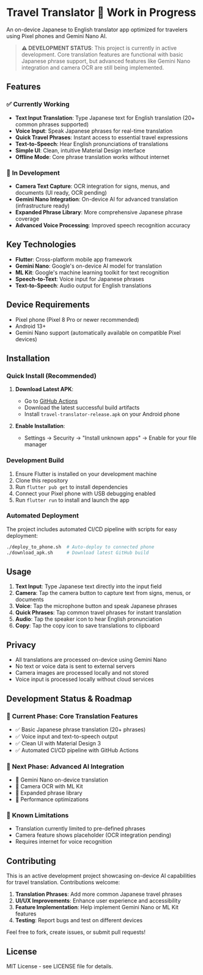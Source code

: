# Travel Translator 🚧 **Work in Progress**

An on-device Japanese to English translator app optimized for travelers using Pixel phones and Gemini Nano AI.

> **⚠️ DEVELOPMENT STATUS**: This project is currently in active development. Core translation features are functional with basic Japanese phrase support, but advanced features like Gemini Nano integration and camera OCR are still being implemented.

## Features

### ✅ **Currently Working**
- **Text Input Translation**: Type Japanese text for English translation (20+ common phrases supported)
- **Voice Input**: Speak Japanese phrases for real-time translation
- **Quick Travel Phrases**: Instant access to essential travel expressions
- **Text-to-Speech**: Hear English pronunciations of translations
- **Simple UI**: Clean, intuitive Material Design interface
- **Offline Mode**: Core phrase translation works without internet

### 🚧 **In Development**
- **Camera Text Capture**: OCR integration for signs, menus, and documents (UI ready, OCR pending)
- **Gemini Nano Integration**: On-device AI for advanced translation (infrastructure ready)
- **Expanded Phrase Library**: More comprehensive Japanese phrase coverage
- **Advanced Voice Processing**: Improved speech recognition accuracy

## Key Technologies

- **Flutter**: Cross-platform mobile app framework
- **Gemini Nano**: Google's on-device AI model for translation
- **ML Kit**: Google's machine learning toolkit for text recognition
- **Speech-to-Text**: Voice input for Japanese phrases
- **Text-to-Speech**: Audio output for English translations

## Device Requirements

- Pixel phone (Pixel 8 Pro or newer recommended)
- Android 13+ 
- Gemini Nano support (automatically available on compatible Pixel devices)

## Installation

### Quick Install (Recommended)
1. **Download Latest APK**: 
   - Go to [GitHub Actions](https://github.com/GrimFandango42/travel-translator-app/actions)
   - Download the latest successful build artifacts
   - Install `travel-translator-release.apk` on your Android phone

2. **Enable Installation**: 
   - Settings → Security → "Install unknown apps" → Enable for your file manager

### Development Build
1. Ensure Flutter is installed on your development machine
2. Clone this repository
3. Run `flutter pub get` to install dependencies
4. Connect your Pixel phone with USB debugging enabled
5. Run `flutter run` to install and launch the app

### Automated Deployment
The project includes automated CI/CD pipeline with scripts for easy deployment:
```bash
./deploy_to_phone.sh  # Auto-deploy to connected phone
./download_apk.sh     # Download latest GitHub build
```

## Usage

1. **Text Input**: Type Japanese text directly into the input field
2. **Camera**: Tap the camera button to capture text from signs, menus, or documents
3. **Voice**: Tap the microphone button and speak Japanese phrases
4. **Quick Phrases**: Tap common travel phrases for instant translation
5. **Audio**: Tap the speaker icon to hear English pronunciation
6. **Copy**: Tap the copy icon to save translations to clipboard

## Privacy

- All translations are processed on-device using Gemini Nano
- No text or voice data is sent to external servers
- Camera images are processed locally and not stored
- Voice input is processed locally without cloud services

## Development Status & Roadmap

### 🎯 **Current Phase**: Core Translation Features
- ✅ Basic Japanese phrase translation (20+ phrases)
- ✅ Voice input and text-to-speech output
- ✅ Clean UI with Material Design 3
- ✅ Automated CI/CD pipeline with GitHub Actions

### 🔮 **Next Phase**: Advanced AI Integration
- 🚧 Gemini Nano on-device translation
- 🚧 Camera OCR with ML Kit
- 🚧 Expanded phrase library
- 🚧 Performance optimizations

### 📝 **Known Limitations**
- Translation currently limited to pre-defined phrases
- Camera feature shows placeholder (OCR integration pending)
- Requires internet for voice recognition

## Contributing

This is an active development project showcasing on-device AI capabilities for travel translation. Contributions welcome:

1. **Translation Phrases**: Add more common Japanese travel phrases
2. **UI/UX Improvements**: Enhance user experience and accessibility  
3. **Feature Implementation**: Help implement Gemini Nano or ML Kit features
4. **Testing**: Report bugs and test on different devices

Feel free to fork, create issues, or submit pull requests!

## License

MIT License - see LICENSE file for details.
